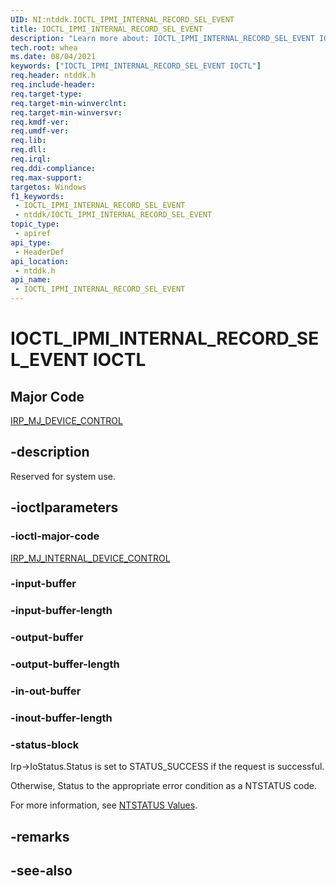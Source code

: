 ```yaml
---
UID: NI:ntddk.IOCTL_IPMI_INTERNAL_RECORD_SEL_EVENT
title: IOCTL_IPMI_INTERNAL_RECORD_SEL_EVENT
description: "Learn more about: IOCTL_IPMI_INTERNAL_RECORD_SEL_EVENT IOCTL"
tech.root: whea
ms.date: 08/04/2021
keywords: ["IOCTL_IPMI_INTERNAL_RECORD_SEL_EVENT IOCTL"]
req.header: ntddk.h
req.include-header: 
req.target-type: 
req.target-min-winverclnt: 
req.target-min-winversvr: 
req.kmdf-ver: 
req.umdf-ver: 
req.lib: 
req.dll: 
req.irql: 
req.ddi-compliance: 
req.max-support: 
targetos: Windows
f1_keywords:
 - IOCTL_IPMI_INTERNAL_RECORD_SEL_EVENT
 - ntddk/IOCTL_IPMI_INTERNAL_RECORD_SEL_EVENT
topic_type:
 - apiref
api_type:
 - HeaderDef
api_location:
 - ntddk.h
api_name:
 - IOCTL_IPMI_INTERNAL_RECORD_SEL_EVENT
---
```


# IOCTL_IPMI_INTERNAL_RECORD_SEL_EVENT IOCTL

## Major Code

[IRP_MJ_DEVICE_CONTROL](/windows-hardware/drivers/kernel/irp-mj-device-control)

## -description

Reserved for system use.

## -ioctlparameters

### -ioctl-major-code

[IRP_MJ_INTERNAL_DEVICE_CONTROL](/windows-hardware/drivers/kernel/irp-mj-internal-device-control)

### -input-buffer

### -input-buffer-length

### -output-buffer

### -output-buffer-length

### -in-out-buffer

### -inout-buffer-length

### -status-block

Irp->IoStatus.Status is set to STATUS_SUCCESS if the request is successful.

Otherwise, Status to the appropriate error condition as a NTSTATUS code.

For more information, see [NTSTATUS Values](/windows-hardware/drivers/kernel/ntstatus-values).

## -remarks

## -see-also
